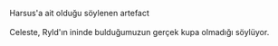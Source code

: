 Harsus'a ait olduğu söylenen artefact<br><br>Celeste, Ryld'ın ininde bulduğumuzun gerçek kupa olmadığı söylüyor.